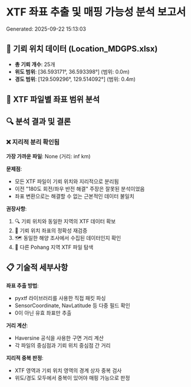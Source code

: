 # XTF 좌표 추출 및 매핑 가능성 분석 보고서
Generated: 2025-09-22 15:13:03

## 🎯 기뢰 위치 데이터 (Location_MDGPS.xlsx)
- **총 기뢰 개수**: 25개
- **위도 범위**: [36.593171°, 36.593398°] (범위: 0.0m)
- **경도 범위**: [129.509296°, 129.514092°] (범위: 0.4m)

## 📡 XTF 파일별 좌표 범위 분석

## 🔍 분석 결과 및 결론

### ❌ **지리적 분리 확인됨**
**가장 가까운 파일**: None (거리: inf km)

**문제점**:
- 모든 XTF 파일이 기뢰 위치와 지리적으로 분리됨
- 이전 "180도 회전/좌우 반전 해결" 주장은 잘못된 분석이었음
- 좌표 변환으로는 해결할 수 없는 근본적인 데이터 불일치

**권장사항**:
1. 🔍 기뢰 위치와 동일한 지역의 XTF 데이터 확보
2. 📍 기뢰 위치 좌표의 정확성 재검증
3. 🗺️ 동일한 해양 조사에서 수집된 데이터인지 확인
4. 🎯 다른 Pohang 지역 XTF 파일 탐색

## 📋 기술적 세부사항

**좌표 추출 방법**:
- pyxtf 라이브러리를 사용한 직접 패킷 파싱
- SensorCoordinate, NavLatitude 등 다중 필드 확인
- 0이 아닌 유효 좌표만 추출

**거리 계산**:
- Haversine 공식을 사용한 구면 거리 계산
- 각 파일의 중심점과 기뢰 위치 중심점 간 거리

**지리적 중복 판정**:
- XTF 영역과 기뢰 위치 영역의 경계 상자 중복 검사
- 위도/경도 모두에서 중복이 있어야 매핑 가능으로 판정